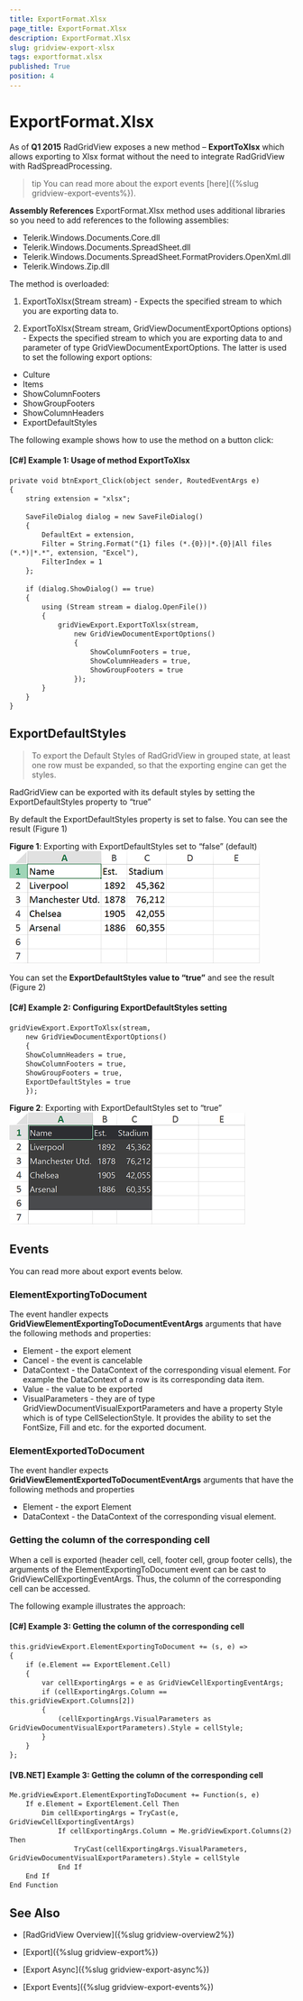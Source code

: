 ```yaml
---
title: ExportFormat.Xlsx
page_title: ExportFormat.Xlsx
description: ExportFormat.Xlsx
slug: gridview-export-xlsx
tags: exportformat.xlsx
published: True
position: 4
---
```


# ExportFormat.Xlsx

As of __Q1 2015__ RadGridView exposes a new method – __ExportToXlsx__ which allows exporting to Xlsx format without the need to integrate RadGridView with RadSpreadProcessing.


>tip You can read more about the export events [here]({%slug gridview-export-events%}).

__Assembly References__
ExportFormat.Xlsx method uses additional libraries so you need to add references to the following assemblies:

* Telerik.Windows.Documents.Core.dll
* Telerik.Windows.Documents.SpreadSheet.dll 
* Telerik.Windows.Documents.SpreadSheet.FormatProviders.OpenXml.dll
* Telerik.Windows.Zip.dll

The method is overloaded:

1. ExportToXlsx(Stream stream) - Expects the specified stream to which you are exporting data to.

2. ExportToXlsx(Stream stream, GridViewDocumentExportOptions options) - Expects the specified stream to which you are exporting data to and parameter of type GridViewDocumentExportOptions. The latter is used to set the following export options:

* Culture
* Items
* ShowColumnFooters
* ShowGroupFooters
* ShowColumnHeaders
* ExportDefaultStyles  


The following example shows how to use the method on a button click:

#### [C#] Example 1: Usage of method ExportToXlsx
	private void btnExport_Click(object sender, RoutedEventArgs e)
	{
	    string extension = "xlsx";
	
	    SaveFileDialog dialog = new SaveFileDialog()
	    {
	        DefaultExt = extension,
	        Filter = String.Format("{1} files (*.{0})|*.{0}|All files (*.*)|*.*", extension, "Excel"),
	        FilterIndex = 1
	    };
	
	    if (dialog.ShowDialog() == true)
	    {
	        using (Stream stream = dialog.OpenFile())
	        {
	            gridViewExport.ExportToXlsx(stream,
	                new GridViewDocumentExportOptions()
	                {
	                    ShowColumnFooters = true,
	                    ShowColumnHeaders = true,
	                    ShowGroupFooters = true
	                });
	        }
	    }
	}


## ExportDefaultStyles

>To export the Default Styles of RadGridView in grouped state, at least one row must be expanded, so that the exporting engine can get the styles.

RadGridView can be exported with its default styles by setting the ExportDefaultStyles property to “true”

By default the ExportDefaultStyles property is set to false. You can see the result (Figure 1)

__Figure 1__: Exporting with ExportDefaultStyles set to “false” (default)
![ExportDefaultStyles false](images/exportdefaultstyles.png)

You can set the __ExportDefaultStyles value to “true”__ and see the result (Figure 2)

#### [C#] Example 2: Configuring ExportDefaultStyles setting

	gridViewExport.ExportToXlsx(stream,
	    new GridViewDocumentExportOptions()
		{
	    ShowColumnHeaders = true,
	    ShowColumnFooters = true,
	    ShowGroupFooters = true,
	    ExportDefaultStyles = true
		});   

__Figure 2__: Exporting with ExportDefaultStyles set to “true”
![ExportDefaultStyles false](images/exportdefaultstyles2.png)

## Events

You can read more about export events below.

### ElementExportingToDocument
The event handler expects __GridViewElementExportingToDocumentEventArgs__ arguments that have the following methods and properties:
* Element - the export element
* Cancel - the event is cancelable 
* DataContext - the DataContext of the corresponding visual element. For example the DataContext of a row is its corresponding data item.
* Value - the value to be exported
* VisualParameters - they are of type GridViewDocumentVisualExportParameters and have a property Style which is of type CellSelectionStyle. It provides the ability to set the FontSize, Fill and etc. for the exported document.

### ElementExportedToDocument

The event handler expects __GridViewElementExportedToDocumentEventArgs__ arguments that have the following methods and properties

* Element - the export Element
* DataContext - the DataContext of the corresponding visual element.

### Getting the column of the corresponding cell

When a cell is exported (header cell, cell, footer cell, group footer cells), the arguments of the ElementExportingToDocument event can be cast to GridViewCellExportingEventArgs. Thus, the column of the corresponding cell can be accessed. 

The following example illustrates the approach:
#### [C#] Example 3: Getting the column of the corresponding cell
	this.gridViewExport.ElementExportingToDocument += (s, e) =>
	{
	    if (e.Element == ExportElement.Cell)
	    {
	        var cellExportingArgs = e as GridViewCellExportingEventArgs;
	        if (cellExportingArgs.Column == this.gridViewExport.Columns[2])
	        {
	            (cellExportingArgs.VisualParameters as GridViewDocumentVisualExportParameters).Style = cellStyle;
	        }
	    }
	};

#### [VB.NET] Example 3: Getting the column of the corresponding cell
	Me.gridViewExport.ElementExportingToDocument += Function(s, e) 
	    If e.Element = ExportElement.Cell Then
	        Dim cellExportingArgs = TryCast(e, GridViewCellExportingEventArgs)
	            If cellExportingArgs.Column = Me.gridViewExport.Columns(2) Then
	                TryCast(cellExportingArgs.VisualParameters, GridViewDocumentVisualExportParameters).Style = cellStyle
	            End If
	    End If
	End Function

## See Also

 * [RadGridView Overview]({%slug gridview-overview2%})

 * [Export]({%slug gridview-export%})

 * [Export Async]({%slug gridview-export-async%})

 * [Export Events]({%slug gridview-export-events%})
